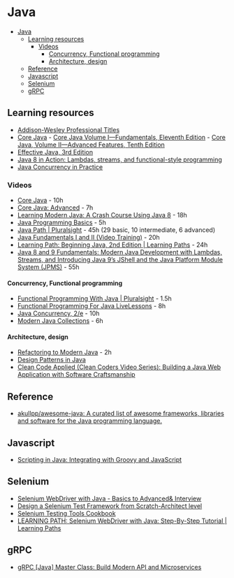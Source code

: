 # Java

- [Java](#java)
	- [Learning resources](#learning-resources)
		- [Videos](#videos)
			- [Concurrency, Functional programming](#concurrency-functional-programming)
			- [Architecture, design](#architecture-design)
	- [Reference](#reference)
	- [Javascript](#javascript)
	- [Selenium](#selenium)
	- [gRPC](#grpc)

## Learning resources

- [Addison-Wesley Professional Titles](https://learning.oreilly.com/library/publisher/addison-wesley-professional/)
- [Core Java](https://learning.oreilly.com/search/?query=%22core%20java%22&extended_publisher_data=true&highlight=true&include_assessments=false&include_case_studies=true&include_courses=true&include_orioles=true&include_playlists=true&is_academic_institution_account=false&sort=publication_date&page=0&field=title) - [Core Java Volume I—Fundamentals, Eleventh Edition](https://www.safaribooksonline.com/library/view/core-java-volume/9780135167199/) - [Core Java, Volume II—Advanced Features, Tenth Edition](https://www.safaribooksonline.com/library/view/core-java-volume/9780134177878/)
- [Effective Java, 3rd Edition](https://www.safaribooksonline.com/library/view/effective-java-3rd/9780134686097/)
- [Java 8 in Action: Lambdas, streams, and functional-style programming](https://www.safaribooksonline.com/library/view/java-8-in/9781617291999/)
- [Java Concurrency in Practice](https://www.safaribooksonline.com/library/view/java-concurrency-in/0321349601/)

### Videos

- [Core Java](https://learning.oreilly.com/videos/core-java/9780134540603/) - 10h
- [Core Java: Advanced](https://learning.oreilly.com/videos/core-java-advanced/9780134643595) - 7h
- [Learning Modern Java: A Crash Course Using Java 8](https://www.safaribooksonline.com/videos/learning-modern-java/9780134383613) - 18h
- [Java Programming Basics](https://learning.oreilly.com/videos/java-programming-basics/9780133975154) - 5h
- [Java Path | Pluralsight](https://app.pluralsight.com/paths/skills/java) - 45h (29 basic, 10 intermediate, 6 advanced)
- [Java Fundamentals I and II (Video Training)](https://www.safaribooksonline.com/videos/java-fundamentals-i/9780137131297) - 20h
- [Learning Path: Beginning Java, 2nd Edition | Learning Paths](https://www.safaribooksonline.com/learning-paths/learning-path-beginning/9781491987100/) - 24h
- [Java 8 and 9 Fundamentals: Modern Java Development with Lambdas, Streams, and Introducing Java 9’s JShell and the Java Platform Module System (JPMS)](https://www.safaribooksonline.com/videos/java-8-and/9780133489354) - 55h

#### Concurrency, Functional programming

- [Functional Programming With Java | Pluralsight](https://app.pluralsight.com/library/courses/java-functional-programming/table-of-contents) - 1.5h
- [Functional Programming For Java LiveLessons](https://www.safaribooksonline.com/videos/functional-programming-for/9780134778235) - 8h
- [Java Concurrency, 2/e](https://www.safaribooksonline.com/videos/java-concurrency-2-e/9780134510644) - 10h
- [Modern Java Collections](https://www.safaribooksonline.com/videos/modern-java-collections/9780134663524) - 6h

#### Architecture, design

- [Refactoring to Modern Java](https://learning.oreilly.com/videos/refactoring-to-modern/9780134653617) - 2h
- [Design Patterns in Java](https://www.safaribooksonline.com/videos/design-patterns-in/9780133489989)
- [Clean Code Applied (Clean Coders Video Series): Building a Java Web Application with Software Craftsmanship](https://www.safaribooksonline.com/videos/clean-code-applied/9780134843810)

## Reference

- [akullpp/awesome-java: A curated list of awesome frameworks, libraries and software for the Java programming language.](https://github.com/akullpp/awesome-java)

## Javascript

- [Scripting in Java: Integrating with Groovy and JavaScript](https://www.safaribooksonline.com/library/view/scripting-in-java/9781484207130/)

## Selenium

- [Selenium WebDriver with Java - Basics to Advanced& Interview](https://www.safaribooksonline.com/videos/selenium-webdriver-with/9781789132908)
- [Design a Selenium Test Framework from Scratch-Architect level](https://www.safaribooksonline.com/videos/design-a-selenium/9781789131048)
- [Selenium Testing Tools Cookbook](https://www.safaribooksonline.com/library/view/selenium-testing-tools/9781849515740/)
- [LEARNING PATH: Selenium WebDriver with Java: Step-By-Step Tutorial | Learning Paths](https://www.safaribooksonline.com/learning-paths/learning-path-selenium/9781789530186/)

## gRPC

- [gRPC [Java] Master Class: Build Modern API and Microservices](https://learning.oreilly.com/videos/grpc-java-master/9781838558048)

